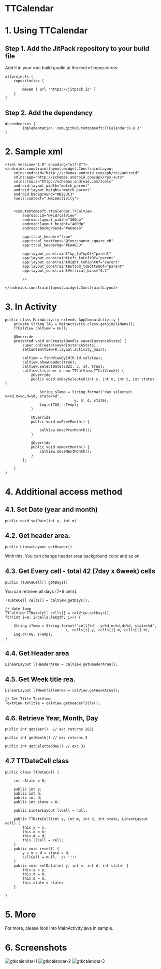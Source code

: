 # TTCalendar

# 1. Using TTCalendar

## Step 1. Add the JitPack repository to your build file

Add it in your root build.gradle at the end of repositories:

	allprojects {
		repositories {
			...
			maven { url 'https://jitpack.io' }
		}
	}
## Step 2. Add the dependency

	dependencies {
	        implementation 'com.github.tomtomsoft:TTCalendar:0.9.3'
	}

# 2. Sample xml
```
<?xml version="1.0" encoding="utf-8"?>
<androidx.constraintlayout.widget.ConstraintLayout 
	xmlns:android="http://schemas.android.com/apk/res/android"
	xmlns:app="http://schemas.android.com/apk/res-auto"
	xmlns:tools="http://schemas.android.com/tools"
	android:layout_width="match_parent"
	android:layout_height="match_parent"
	android:background="#B2E3C3"
	tools:context=".MainActivity">


	<com.tomtomsoft.ttcalendar.TTCalView
		android:id="@+id/calView"
		android:layout_width="360dp"
		android:layout_height="400dp"
		android:background="#a6a6a6"

		app:ttcal_header="true"
		app:ttcal_textfont="@font/nanum_square_eb"
		app:ttcal_headerbg="#EAAECD"

		app:layout_constraintTop_toTopOf="parent"
		app:layout_constraintLeft_toLeftOf="parent"
		app:layout_constraintRight_toRightOf="parent"
		app:layout_constraintBottom_toBottomOf="parent"
		app:layout_constraintVertical_bias="0.2"

		/>

</androidx.constraintlayout.widget.ConstraintLayout>
```


# 3. In Activity

```
public class MainActivity extends AppCompatActivity {
	private String TAG = MainActivity.class.getSimpleName();
	TTCalView calView = null;

	@Override
	protected void onCreate(Bundle savedInstanceState) {
		super.onCreate(savedInstanceState);
		setContentView(R.layout.activity_main);

		calView = findViewById(R.id.calView);
		calView.showHeader(true);
		calView.selectDate(2021, 3, 14, true);
		calView.listener = new TTCalView.TTCalViewX() {
			@Override
			public void onDaySelected(int y, int m, int d, int state) {

				String sTemp = String.format("day selected: y=%d,m=%d,d=%d, state=%d", 
								y, m, d, state);
				Log.d(TAG, sTemp);
			}

			@Override
			public void onPrevMonth() {

				calView.movePrevMonth();
			}

			@Override
			public void onNextMonth() {
				calView.moveNextMonth();
			}
		};

	}
}
```
# 4. Additional access method


## 4.1. Set Date (year and month)
	
	public void setDate(int y, int m)

## 4.2. Get header area.

    public LinearLayout getHeader()

With this, You can change header area background color and so on.
   
## 4.3. Get Every cell - total 42 (7day x 6week) cells
    
	public TTDateCell[] getDays()



You can retrieve all days (7*6 cells).

	TTDateCell cells[] = calView.getDays();

	// date loop
	TTCalView.TTDateCell cells[] = calView.getDays();
	for(int i=0; i<cells.length; i++) {

		String sTemp = String.format("cell[%d]: y=%d,m=%d,d=%d, state=%d",
								i, cells[i].y, cells[i].m, cells[i].m);
		Log.d(TAG, sTemp);
	}

## 4.4. Get Header area
    
	LinearLayout llHeaderArea = calView.getHeaderArea();

## 4.5. Get Week title rea.
    
	LinearLayout llWeekTitleArea = calView.getWeekArea();

    // Get Title TextView
    TextView tvTitle = calView.getHeaderTitle();


## 4.6. Retrieve Year, Month, Day
	
	public int getYear()  // ex: returns 2021

	public int getMonth() // ex: returns 3

	public int getSelectedDay() // ex: 31


## 4.7 TTDateCell class


	public class TTDateCell {

		int nState = 0;

		public int y;
		public int m;
		public int d;
		public int state = 0;

		public LinearLayout llCell = null;

		public TTDateCell(int y, int m, int d, int state, LinearLayout cell) {
			this.y = y;
			this.m = m;
			this.d = d;
			this.llCell = cell;
		}
		public void reset() {
			y = m = d = state = 0;
			//llCell = null;  // !!!!
		}
		public void setData(int y, int m, int d, int state) {
			this.y = y;
			this.m = m;
			this.d = d;
			this.state = state;
		}

	}	


# 5. More

For more, please look into MainActivity.java in sample.

# 6. Screenshots

![gtkcalendar-1](https://user-images.githubusercontent.com/55382461/111071418-79425900-8519-11eb-9c3c-393100afb5ad.png)
![gtkcalendar-2](https://user-images.githubusercontent.com/55382461/111071420-7ba4b300-8519-11eb-9ec8-4a0bf5d3ece2.png)
![gtkcalendar-3](https://user-images.githubusercontent.com/55382461/111071427-7f383a00-8519-11eb-9541-199a87debd9d.png)



